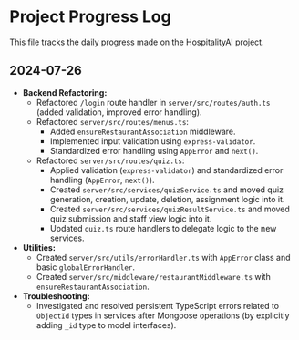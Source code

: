 # Project Progress Log

This file tracks the daily progress made on the HospitalityAI project.

## 2024-07-26

- **Backend Refactoring:**
  - Refactored `/login` route handler in `server/src/routes/auth.ts` (added validation, improved error handling).
  - Refactored `server/src/routes/menus.ts`:
    - Added `ensureRestaurantAssociation` middleware.
    - Implemented input validation using `express-validator`.
    - Standardized error handling using `AppError` and `next()`.
  - Refactored `server/src/routes/quiz.ts`:
    - Applied validation (`express-validator`) and standardized error handling (`AppError`, `next()`).
    - Created `server/src/services/quizService.ts` and moved quiz generation, creation, update, deletion, assignment logic into it.
    - Created `server/src/services/quizResultService.ts` and moved quiz submission and staff view logic into it.
    - Updated `quiz.ts` route handlers to delegate logic to the new services.
- **Utilities:**
  - Created `server/src/utils/errorHandler.ts` with `AppError` class and basic `globalErrorHandler`.
  - Created `server/src/middleware/restaurantMiddleware.ts` with `ensureRestaurantAssociation`.
- **Troubleshooting:**
  - Investigated and resolved persistent TypeScript errors related to `ObjectId` types in services after Mongoose operations (by explicitly adding `_id` type to model interfaces).
